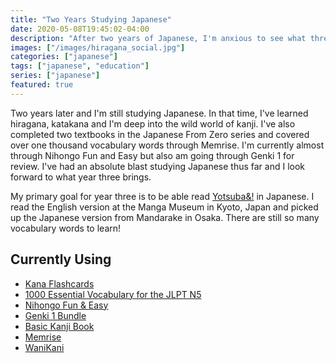 ```yaml
---
title: "Two Years Studying Japanese"
date: 2020-05-08T19:45:02-04:00
description: "After two years of Japanese, I'm anxious to see what three years bring."
images: ["/images/hiragana_social.jpg"]
categories: ["japanese"]
tags: ["japanese", "education"]
series: ["japanese"]
featured: true
---
```


Two years later and I'm still studying Japanese. In that time, I've learned hiragana, katakana and I'm deep into the wild world of kanji. I've also completed two textbooks in the Japanese From Zero series and covered over one thousand vocabulary words through Memrise. I'm currently almost through Nihongo Fun and Easy but also am going through Genki 1 for review. I've had an absolute blast studying Japanese thus far and I look forward to what year three brings.

My primary goal for year three is to be able read [Yotsuba&amp;!](https://en.wikipedia.org/wiki/Yotsuba%26!) in Japanese. I read the English version at the Manga Museum in Kyoto, Japan and picked up the Japanese version from Mandarake in Osaka. There are still so many vocabulary words to learn!

## Currently Using

- [Kana Flashcards](https://omgjapan.com/products/kana-flashcards)
- [1000 Essential Vocabulary for the JLPT N5](https://omgjapan.com/products/1000-essential-vocabulary-for-the-jlpt-n5)
- [Nihongo Fun &amp; Easy](https://omgjapan.com/products/nihongo-fun-easy-for-beginners-w-cd)
- [Genki 1 Bundle](https://omgjapan.com/products/genki-1-bundle)
- [Basic Kanji Book](https://omgjapan.com/products/basic-kanji-book-workbook-vol-1)
- [Memrise](https://www.memrise.com/)
- [WaniKani](https://www.wanikani.com/)
